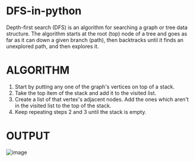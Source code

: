 # DFS-in-python
Depth-first search (DFS) is an algorithm for searching a graph or tree data structure. The algorithm starts at the root (top) node of a tree and goes as far as it can down a given branch (path), then backtracks until it finds an unexplored path, and then explores it.

<H1> ALGORITHM</H1>

1.	Start by putting any one of the graph's vertices on top of a stack.
2.	Take the top item of the stack and add it to the visited list.
3.	Create a list of that vertex's adjacent nodes. Add the ones which aren't in the visited list to the top of the stack.
4.	Keep repeating steps 2 and 3 until the stack is empty.

<H1> OUTPUT </H1>

![image](https://user-images.githubusercontent.com/70971734/152766382-acb9ed09-2d24-4abc-9d73-79d017d1d956.png)
